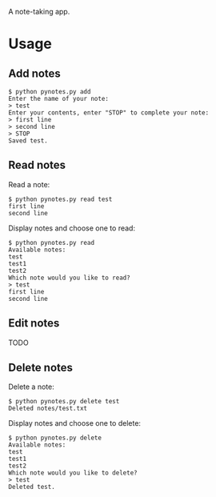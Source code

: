 A note-taking app.

# Usage

## Add notes

    $ python pynotes.py add
    Enter the name of your note:
    > test
    Enter your contents, enter "STOP" to complete your note:
    > first line
    > second line
    > STOP
    Saved test.

## Read notes

Read a note:

    $ python pynotes.py read test
    first line
    second line

Display notes and choose one to read:

    $ python pynotes.py read
    Available notes:
    test
    test1
    test2
    Which note would you like to read?
    > test
    first line
    second line

## Edit notes

TODO

## Delete notes

Delete a note:

    $ python pynotes.py delete test
    Deleted notes/test.txt

Display notes and choose one to delete:

    $ python pynotes.py delete
    Available notes:
    test
    test1
    test2
    Which note would you like to delete?
    > test
    Deleted test.